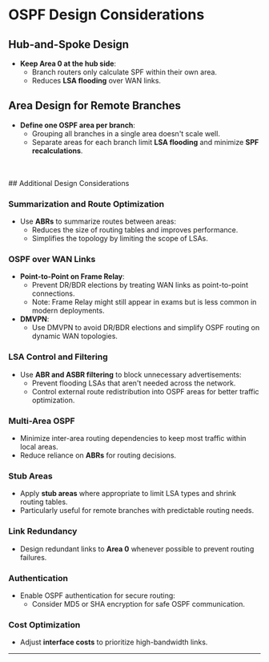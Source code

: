 # OSPF Design Considerations

## Hub-and-Spoke Design  
- **Keep Area 0 at the hub side**:  
  - Branch routers only calculate SPF within their own area.  
  - Reduces **LSA flooding** over WAN links.  

## Area Design for Remote Branches  
- **Define one OSPF area per branch**:  
  - Grouping all branches in a single area doesn't scale well.  
  - Separate areas for each branch limit **LSA flooding** and minimize **SPF recalculations**.  
<br>
<br>
## Additional Design Considerations  

### Summarization and Route Optimization  
- Use **ABRs** to summarize routes between areas:  
  - Reduces the size of routing tables and improves performance.  
  - Simplifies the topology by limiting the scope of LSAs.  

### OSPF over WAN Links  
- **Point-to-Point on Frame Relay**:  
  - Prevent DR/BDR elections by treating WAN links as point-to-point connections.  
  - Note: Frame Relay might still appear in exams but is less common in modern deployments.  
- **DMVPN**:  
  - Use DMVPN to avoid DR/BDR elections and simplify OSPF routing on dynamic WAN topologies.  

### LSA Control and Filtering  
- Use **ABR and ASBR filtering** to block unnecessary advertisements:  
  - Prevent flooding LSAs that aren't needed across the network.  
  - Control external route redistribution into OSPF areas for better traffic optimization.  

### Multi-Area OSPF  
- Minimize inter-area routing dependencies to keep most traffic within local areas.  
- Reduce reliance on **ABRs** for routing decisions.

### Stub Areas  
- Apply **stub areas** where appropriate to limit LSA types and shrink routing tables.  
- Particularly useful for remote branches with predictable routing needs.  

### Link Redundancy  
- Design redundant links to **Area 0** whenever possible to prevent routing failures.  

### Authentication  
- Enable OSPF authentication for secure routing:  
  - Consider MD5 or SHA encryption for safe OSPF communication.  

### Cost Optimization  
- Adjust **interface costs** to prioritize high-bandwidth links.  

---
